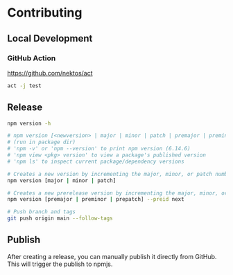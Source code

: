 # Contributing

## Local Development

### GitHub Action

https://github.com/nektos/act

```sh
act -j test
```

## Release

```sh
npm version -h

# npm version [<newversion> | major | minor | patch | premajor | preminor | prepatch | prerelease [--preid=<prerelease-id>] | from-git]
# (run in package dir)
# 'npm -v' or 'npm --version' to print npm version (6.14.6)
# 'npm view <pkg> version' to view a package's published version
# 'npm ls' to inspect current package/dependency versions

# Creates a new version by incrementing the major, minor, or patch number of the current version.
npm version [major | minor | patch]

# Creates a new prerelease version by incrementing the major, minor, or patch number of the current version and adding a prerelease number.
npm version [premajor | preminor | prepatch] --preid next

# Push branch and tags
git push origin main --follow-tags
```

## Publish

After creating a release, you can manually publish it directly from GitHub. This will trigger the publish to npmjs.
